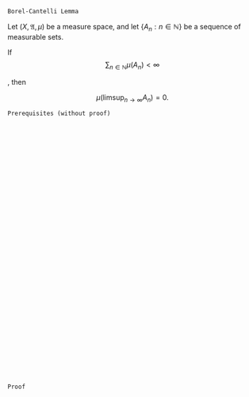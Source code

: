 ```
Borel-Cantelli Lemma
```
Let $(X, \mathfrak{A}, \mu)$ be a measure space,
and let $\{A_n: n \in \mathbb{N}\}$ be a sequence of measurable sets.

If 
$$
\sum_{n \in \mathbb{N}} \mu(A_n) <\infty
$$

, then

$$
\mu(\limsup_{n \rightarrow \infty} A_n)=0.
$$

```
Prerequisites (without proof)
```

<br>
<br>
<br>
<br>
<br>
<br>
<br>
<br>
<br>
<br>
<br>
<br>
<br>
<br>
<br>
<br>
<br>
<br>
<br>
<br>
<br>
<br>
<br>
<br>
<br>
<br>
<br>
<br>
<br>
<br>


```
Proof
```

